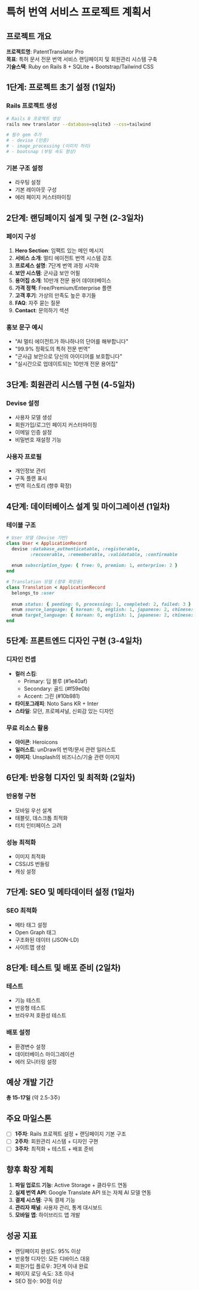 # 특허 번역 서비스 프로젝트 계획서

## 프로젝트 개요
**프로젝트명**: PatentTranslator Pro  
**목표**: 특허 문서 전문 번역 서비스 랜딩페이지 및 회원관리 시스템 구축  
**기술스택**: Ruby on Rails 8 + SQLite + Bootstrap/Tailwind CSS  

## 1단계: 프로젝트 초기 설정 (1일차)
### Rails 프로젝트 생성
```bash
# Rails 8 프로젝트 생성
rails new translator --database=sqlite3 --css=tailwind

# 필수 gem 추가
# - devise (인증)
# - image_processing (이미지 처리)
# - bootsnap (부팅 속도 향상)
```

### 기본 구조 설정
- 라우팅 설정
- 기본 레이아웃 구성
- 에러 페이지 커스터마이징

## 2단계: 랜딩페이지 설계 및 구현 (2-3일차)
### 페이지 구성
1. **Hero Section**: 임팩트 있는 메인 메시지
2. **서비스 소개**: 멀티 에이전트 번역 시스템 강조
3. **프로세스 설명**: 7단계 번역 과정 시각화
4. **보안 시스템**: 군사급 보안 어필
5. **용어집 소개**: 10만개 전문 용어 데이터베이스
6. **가격 정책**: Free/Premium/Enterprise 플랜
7. **고객 후기**: 가상의 만족도 높은 후기들
8. **FAQ**: 자주 묻는 질문
9. **Contact**: 문의하기 섹션

### 홍보 문구 예시
- "AI 멀티 에이전트가 하나하나의 단어를 해부합니다"
- "99.9% 정확도의 특허 전문 번역"
- "군사급 보안으로 당신의 아이디어를 보호합니다"
- "실시간으로 업데이트되는 10만개 전문 용어집"

## 3단계: 회원관리 시스템 구현 (4-5일차)
### Devise 설정
- 사용자 모델 생성
- 회원가입/로그인 페이지 커스터마이징
- 이메일 인증 설정
- 비밀번호 재설정 기능

### 사용자 프로필
- 개인정보 관리
- 구독 플랜 표시
- 번역 히스토리 (향후 확장)

## 4단계: 데이터베이스 설계 및 마이그레이션 (1일차)
### 테이블 구조
```ruby
# User 모델 (Devise 기반)
class User < ApplicationRecord
  devise :database_authenticatable, :registerable,
         :recoverable, :rememberable, :validatable, :confirmable
  
  enum subscription_type: { free: 0, premium: 1, enterprise: 2 }
end

# Translation 모델 (향후 확장용)
class Translation < ApplicationRecord
  belongs_to :user
  
  enum status: { pending: 0, processing: 1, completed: 2, failed: 3 }
  enum source_language: { korean: 0, english: 1, japanese: 2, chinese: 3 }
  enum target_language: { korean: 0, english: 1, japanese: 2, chinese: 3 }
end
```

## 5단계: 프론트엔드 디자인 구현 (3-4일차)
### 디자인 컨셉
- **컬러 스킴**: 
  - Primary: 딥 블루 (#1e40af)
  - Secondary: 골드 (#f59e0b)
  - Accent: 그린 (#10b981)
- **타이포그래피**: Noto Sans KR + Inter
- **스타일**: 모던, 프로페셔널, 신뢰감 있는 디자인

### 무료 리소스 활용
- **아이콘**: Heroicons
- **일러스트**: unDraw의 번역/문서 관련 일러스트
- **이미지**: Unsplash의 비즈니스/기술 관련 이미지

## 6단계: 반응형 디자인 및 최적화 (2일차)
### 반응형 구현
- 모바일 우선 설계
- 태블릿, 데스크톱 최적화
- 터치 인터페이스 고려

### 성능 최적화
- 이미지 최적화
- CSS/JS 번들링
- 캐싱 설정

## 7단계: SEO 및 메타데이터 설정 (1일차)
### SEO 최적화
- 메타 태그 설정
- Open Graph 태그
- 구조화된 데이터 (JSON-LD)
- 사이트맵 생성

## 8단계: 테스트 및 배포 준비 (2일차)
### 테스트
- 기능 테스트
- 반응형 테스트
- 브라우저 호환성 테스트

### 배포 설정
- 환경변수 설정
- 데이터베이스 마이그레이션
- 에러 모니터링 설정

## 예상 개발 기간
**총 15-17일** (약 2.5-3주)

## 주요 마일스톤
- [ ] **1주차**: Rails 프로젝트 설정 + 랜딩페이지 기본 구조
- [ ] **2주차**: 회원관리 시스템 + 디자인 구현
- [ ] **3주차**: 최적화 + 테스트 + 배포 준비

## 향후 확장 계획
1. **파일 업로드 기능**: Active Storage + 클라우드 연동
2. **실제 번역 API**: Google Translate API 또는 자체 AI 모델 연동
3. **결제 시스템**: 구독 결제 기능
4. **관리자 패널**: 사용자 관리, 통계 대시보드
5. **모바일 앱**: 하이브리드 앱 개발

## 성공 지표
- 랜딩페이지 완성도: 95% 이상
- 반응형 디자인: 모든 디바이스 대응
- 회원가입 플로우: 3단계 이내 완료
- 페이지 로딩 속도: 3초 이내
- SEO 점수: 90점 이상
